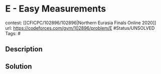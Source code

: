# E - Easy Measurements

contest: [[CFICPC/102896/102896|Northern Eurasia Finals Online 2020]]
url: https://codeforces.com/gym/102896/problem/E
#Status/UNSOLVED
Tags: #

## Description

## Solution

